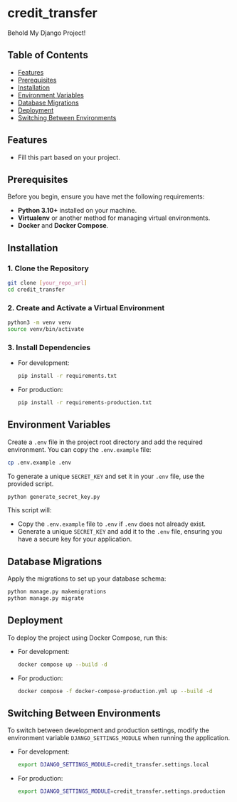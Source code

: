 # credit_transfer

Behold My Django Project!

## Table of Contents

- [Features](#features)
- [Prerequisites](#prerequisites)
- [Installation](#installation)
- [Environment Variables](#environment-variables)
- [Database Migrations](#database-migrations)
- [Deployment](#deployment)
- [Switching Between Environments](#switching-between-environments)

## Features

- Fill this part based on your project.

## Prerequisites

Before you begin, ensure you have met the following requirements:

- **Python 3.10+** installed on your machine.
- **Virtualenv** or another method for managing virtual environments.
- **Docker** and **Docker Compose**.

## Installation

### 1. Clone the Repository

```bash
git clone [your_repo_url]
cd credit_transfer
```

### 2. Create and Activate a Virtual Environment

```bash
python3 -m venv venv
source venv/bin/activate
```

### 3. Install Dependencies

- For development:
    ```bash
    pip install -r requirements.txt
    ```

- For production:
    ```bash
    pip install -r requirements-production.txt
    ```

## Environment Variables

Create a `.env` file in the project root directory and add the required environment.
You can copy the `.env.example` file:

```bash
cp .env.example .env
```

To generate a unique `SECRET_KEY` and set it in your `.env` file, use the provided script.

```bash
python generate_secret_key.py
```

This script will:

- Copy the `.env.example` file to `.env` if `.env` does not already exist.
- Generate a unique `SECRET_KEY` and add it to the `.env` file, ensuring you have a secure key for your application.

## Database Migrations

Apply the migrations to set up your database schema:

```bash
python manage.py makemigrations
python manage.py migrate
```

## Deployment

To deploy the project using Docker Compose, run this:

- For development:
    ```bash
    docker compose up --build -d
    ```

- For production:
    ```bash
    docker compose -f docker-compose-production.yml up --build -d
    ```

## Switching Between Environments

To switch between development and production settings, modify the environment variable `DJANGO_SETTINGS_MODULE` when
running the application.

- For development:
    ```bash
    export DJANGO_SETTINGS_MODULE=credit_transfer.settings.local
    ```

- For production:
    ```bash
    export DJANGO_SETTINGS_MODULE=credit_transfer.settings.production
    ```
